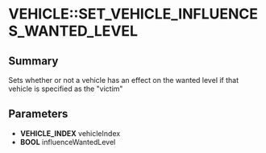 # VEHICLE::SET_VEHICLE_INFLUENCES_WANTED_LEVEL

## Summary
Sets whether or not a vehicle has an effect on the wanted level if that vehicle is specified as the "victim"

## Parameters
* **VEHICLE_INDEX** vehicleIndex
* **BOOL** influenceWantedLevel